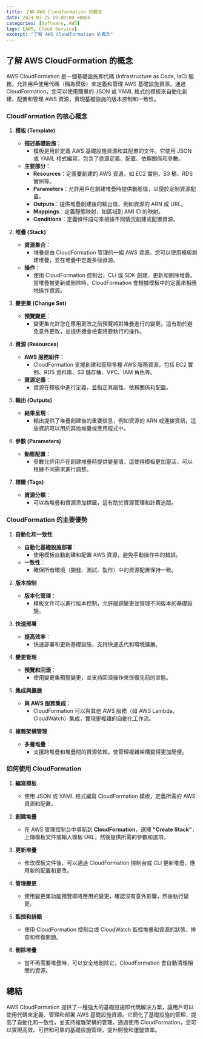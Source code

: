 ```yaml
---
title: 了解 AWS CloudFormation 的概念
date: 2024-03-25 19:00:00 +0800
categories: [Software, AWS]
tags: [AWS, Cloud Service] 
excerpt: "了解 AWS CloudFormation 的概念"
---
```


## 了解 AWS CloudFormation 的概念

AWS CloudFormation 是一個基礎設施即代碼 (Infrastructure as Code, IaC) 服務，允許用戶使用代碼（稱為模板）來定義和管理 AWS 基礎設施資源。通過 CloudFormation，您可以使用簡單的 JSON 或 YAML 格式的模板來自動化創建、配置和管理 AWS 資源，實現基礎設施的版本控制和一致性。

### **CloudFormation 的核心概念**

1. **模板 (Template)**
   - **描述基礎設施**：
     - 模板是用於定義 AWS 基礎設施資源和其配置的文件。它使用 JSON 或 YAML 格式編寫，包含了資源定義、配置、依賴關係和參數。
   - **主要部分**：
     - **Resources**：定義要創建的 AWS 資源，如 EC2 實例、S3 桶、RDS 實例等。
     - **Parameters**：允許用戶在創建堆疊時提供動態值，以便於定制資源配置。
     - **Outputs**：提供堆疊創建後的輸出值，例如資源的 ARN 或 URL。
     - **Mappings**：定義靜態映射，如區域到 AMI ID 的映射。
     - **Conditions**：定義條件語句來根據不同情況創建或配置資源。

2. **堆疊 (Stack)**
   - **資源集合**：
     - 堆疊是由 CloudFormation 管理的一組 AWS 資源。您可以使用模板創建堆疊，並在堆疊中定義多個資源。
   - **操作**：
     - 使用 CloudFormation 控制台、CLI 或 SDK 創建、更新和刪除堆疊。當堆疊被更新或刪除時，CloudFormation 會根據模板中的定義來相應地操作資源。

3. **變更集 (Change Set)**
   - **預覽變更**：
     - 變更集允許您在應用更改之前預覽將對堆疊進行的變更。這有助於避免意外更改，並提供機會檢查將要執行的操作。

4. **資源 (Resources)**
   - **AWS 服務組件**：
     - CloudFormation 支援創建和管理多種 AWS 服務資源，包括 EC2 實例、RDS 資料庫、S3 儲存桶、VPC、IAM 角色等。
   - **資源定義**：
     - 資源在模板中進行定義，並指定其屬性、依賴關係和配置。

5. **輸出 (Outputs)**
   - **結果呈現**：
     - 輸出提供了堆疊創建後的重要信息，例如資源的 ARN 或連接資訊，這些資訊可以用於其他堆疊或應用程式中。

6. **參數 (Parameters)**
   - **動態配置**：
     - 參數允許用戶在創建堆疊時提供變量值，這使得模板更加靈活，可以根據不同需求進行調整。

7. **標籤 (Tags)**
   - **資源分類**：
     - 可以為堆疊和資源添加標籤，這有助於資源管理和計費追蹤。

### **CloudFormation 的主要優勢**

1. **自動化和一致性**
   - **自動化基礎設施部署**：
     - 使用模板自動創建和配置 AWS 資源，避免手動操作中的錯誤。
   - **一致性**：
     - 確保所有環境（開發、測試、製作）中的資源配置保持一致。

2. **版本控制**
   - **版本化管理**：
     - 模板文件可以進行版本控制，允許跟踪變更並管理不同版本的基礎設施。

3. **快速部署**
   - **提高效率**：
     - 快速部署和更新基礎設施，支持快速迭代和環境擴展。

4. **變更管理**
   - **預覽和回滾**：
     - 使用變更集預覽變更，並支持回滾操作來恢復先前的狀態。

5. **集成與擴展**
   - **與 AWS 服務集成**：
     - CloudFormation 可以與其他 AWS 服務（如 AWS Lambda、CloudWatch）集成，實現更複雜的自動化工作流。

6. **複雜架構管理**
   - **多層堆疊**：
     - 支援跨堆疊和堆疊間的資源依賴，使管理複雜架構變得更加簡便。

### **如何使用 CloudFormation**

1. **編寫模板**
   - 使用 JSON 或 YAML 格式編寫 CloudFormation 模板，定義所需的 AWS 資源和配置。

2. **創建堆疊**
   - 在 AWS 管理控制台中導航到 **CloudFormation**，選擇 **"Create Stack"**，上傳模板文件或輸入模板 URL，然後提供所需的參數和選項。

3. **更新堆疊**
   - 修改模板文件後，可以通過 CloudFormation 控制台或 CLI 更新堆疊，應用新的配置和更改。

4. **管理變更**
   - 使用變更集功能預覽即將應用的變更，確認沒有意外影響，然後執行變更。

5. **監控和排錯**
   - 使用 CloudFormation 控制台或 CloudWatch 監控堆疊和資源的狀態，排查和修復問題。

6. **刪除堆疊**
   - 當不再需要堆疊時，可以安全地刪除它，CloudFormation 會自動清理相關的資源。

## **總結**

AWS CloudFormation 提供了一種強大的基礎設施即代碼解決方案，讓用戶可以使用代碼來定義、管理和部署 AWS 基礎設施資源。它簡化了基礎設施的管理，提高了自動化和一致性，並支持複雜架構的管理。通過使用 CloudFormation，您可以實現高效、可控和可靠的基礎設施管理，提升開發和運營效率。
